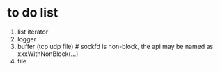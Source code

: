 to do list
=======
1. list iterator 
2. logger  
3. buffer (tcp udp file) # sockfd is non-block, the api may be named as xxxWithNonBlock(...)
4. file 


